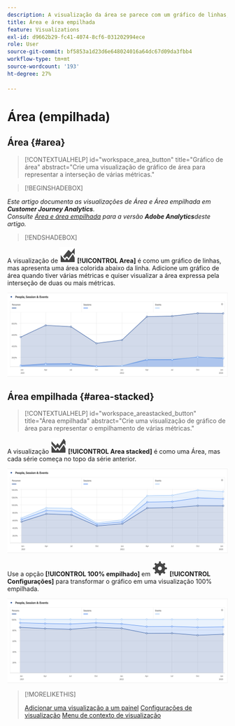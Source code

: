 ```yaml
---
description: A visualização da área se parece com um gráfico de linhas, mas apresenta uma área colorida abaixo da linha.
title: Área e área empilhada
feature: Visualizations
exl-id: d9662b29-fc41-4074-8cf6-031202994ece
role: User
source-git-commit: bf5853a1d23d6e648024016a64dc67d09da3fbb4
workflow-type: tm+mt
source-wordcount: '193'
ht-degree: 27%

---
```


# Área (empilhada)

## Área {#area}

<!-- markdownlint-disable MD034 -->

>[!CONTEXTUALHELP]
>id="workspace_area_button"
>title="Gráfico de área"
>abstract="Crie uma visualização de gráfico de área para representar a interseção de várias métricas."

<!-- markdownlint-enable MD034 -->


>[!BEGINSHADEBOX]

*Este artigo documenta as visualizações de Área e Área empilhada em **Customer Journey Analytics**.<br/>Consulte [Área e área empilhada](https://experienceleague.adobe.com/en/docs/analytics/analyze/analysis-workspace/visualizations/area) para a versão **Adobe Analytics**deste artigo.*

>[!ENDSHADEBOX]


A visualização de ![GraphArea](/help/assets/icons/GraphArea.svg) **[!UICONTROL Area]** é como um gráfico de linhas, mas apresenta uma área colorida abaixo da linha. Adicione um gráfico de área quando tiver várias métricas e quiser visualizar a área expressa pela interseção de duas ou mais métricas.

![Visualização de área mostrando várias métricas](assets/area.png)

## Área empilhada {#area-stacked}

<!-- markdownlint-disable MD034 -->

>[!CONTEXTUALHELP]
>id="workspace_areastacked_button"
>title="Área empilhada"
>abstract="Crie uma visualização de gráfico de área para representar o empilhamento de várias métricas."

<!-- markdownlint-enable MD034 -->




A visualização ![GraphAreaStacked](/help/assets/icons/GraphAreaStacked.svg) **[!UICONTROL Area stacked]** é como uma Área, mas cada série começa no topo da série anterior.

![Área empilhada mostrando cada série no topo da série anterior.](assets/area-stacked.png)

Use a opção **[!UICONTROL 100% empilhado]** em ![Configuração](/help/assets/icons/Setting.svg) **[!UICONTROL Configurações]** para transformar o gráfico em uma visualização 100% empilhada.

![Área empilhada mostrando uma visualização 100% empilhada.](assets/area-stacked100.png)

>[!MORELIKETHIS]
>
>[Adicionar uma visualização a um painel](/help/analysis-workspace/visualizations/freeform-analysis-visualizations.md#add-visualizations-to-a-panel)
>[Configurações de visualização](/help/analysis-workspace/visualizations/freeform-analysis-visualizations.md#settings)
>[Menu de contexto de visualização](/help/analysis-workspace/visualizations/freeform-analysis-visualizations.md#context-menu)
>
